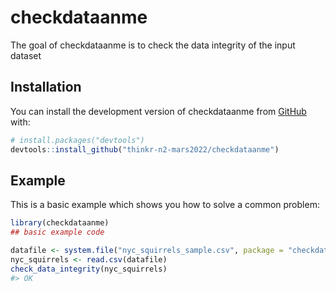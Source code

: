 
<!-- README.md is generated from README.Rmd. Please edit that file -->

# checkdataanme

<!-- badges: start -->
<!-- badges: end -->

The goal of checkdataanme is to check the data integrity of the input
dataset

## Installation

You can install the development version of checkdataanme from
[GitHub](https://github.com/) with:

``` r
# install.packages("devtools")
devtools::install_github("thinkr-n2-mars2022/checkdataanme")
```

## Example

This is a basic example which shows you how to solve a common problem:

``` r
library(checkdataanme)
## basic example code
```

``` r
datafile <- system.file("nyc_squirrels_sample.csv", package = "checkdataanme")
nyc_squirrels <- read.csv(datafile)
check_data_integrity(nyc_squirrels)
#> OK
```
